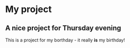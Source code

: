 # My project
## A nice project for Thursday evening
This is a project for my borthday - it really **is** my birthday!
